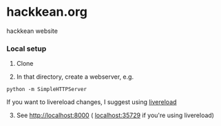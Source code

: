 # hackkean.org
hackkean website

### Local setup

1. Clone

2. In that directory, create a webserver, e.g.

  `python -m SimpleHTTPServer`

  If you want to livereload changes, I suggest using [livereload](https://github.com/lepture/python-livereload)

3. See [http://localhost:8000](http://localhost:8000) ( [localhost:35729](http://localhost:35729) if you're using livereload)
